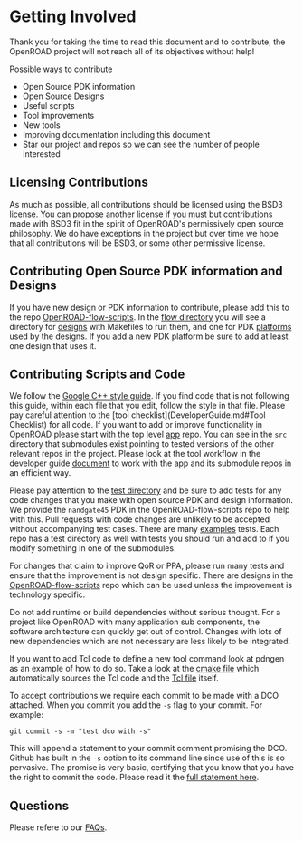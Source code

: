 # Getting Involved

Thank you for taking the time to read this document and to contribute,
the OpenROAD project will not reach all of its objectives without help!

Possible ways to contribute

- Open Source PDK information
- Open Source Designs
- Useful scripts
- Tool improvements
- New tools
- Improving documentation including this document
- Star our project and repos so we can see the number of people
    interested

## Licensing Contributions

As much as possible, all contributions should be licensed using the BSD3
license. You can propose another license if you must but contributions
made with BSD3 fit in the spirit of OpenROAD's permissively open source
philosophy. We do have exceptions in the project but over time we hope
that all contributions will be BSD3, or some other permissive license.

## Contributing Open Source PDK information and Designs

If you have new design or PDK information to contribute, please add this
to the repo
[OpenROAD-flow-scripts](https://github.com/The-OpenROAD-Project/OpenROAD-flow-scripts/).
In the
[flow directory](https://github.com/The-OpenROAD-Project/OpenROAD-flow-scripts/tree/master/flow)
you will see a directory for
[designs](https://github.com/The-OpenROAD-Project/OpenROAD-flow-scripts/tree/master/flow/designs)
with Makefiles to run them, and one for PDK
[platforms](https://github.com/The-OpenROAD-Project/OpenROAD-flow-scripts/tree/master/flow/platforms)
used by the designs. If you add a new PDK platform be sure to add at
least one design that uses it.

## Contributing Scripts and Code

We follow the [Google C++ style guide](https://google.github.io/styleguide/cppguide.html).
If you find code that is not following this guide, within each file that
you edit, follow the style in that file. Please pay careful attention to the
[tool checklist](DeveloperGuide.md#Tool Checklist) for all code. If you want
to add or improve functionality in OpenROAD please start with the top
level [app](https://github.com/The-OpenROAD-Project/OpenROAD/) repo. You
can see in the `src` directory that submodules exist pointing to tested
versions of the other relevant repos in the project. Please look at the
tool workflow in the developer guide [document](DeveloperGuide.md)
to work with the app and its submodule repos in an efficient way.

Please pay attention to the
[test directory](https://github.com/The-OpenROAD-Project/OpenROAD/tree/master/test)
and be sure to add tests for any code changes that you make with open
source PDK and design information. We provide the `nandgate45` PDK in
the OpenROAD-flow-scripts repo to help with this. Pull requests with
code changes are unlikely to be accepted without accompanying test
cases. There are many
[examples](https://github.com/The-OpenROAD-Project/OpenROAD/blob/master/test/gcd_nangate45.tcl)
tests. Each repo has a test directory as well with tests you should run
and add to if you modify something in one of the submodules.

For changes that claim to improve QoR or PPA, please run many tests and
ensure that the improvement is not design specific. There are designs in
the
[OpenROAD-flow-scripts](https://github.com/The-OpenROAD-Project/OpenROAD-flow-scripts/)
repo which can be used unless the improvement is technology specific.

Do not add runtime or build dependencies without serious thought. For a
project like OpenROAD with many application sub components, the software
architecture can quickly get out of control. Changes with lots of new
dependencies which are not necessary are less likely to be integrated.

If you want to add Tcl code to define a new tool command look at pdngen
as an example of how to do so. Take a look at the
[cmake file](https://github.com/The-OpenROAD-Project/OpenROAD/blob/master/src/CMakeLists.txt)
which automatically sources the Tcl code and the
[Tcl file](https://github.com/The-OpenROAD-Project/OpenROAD/blob/master/src/pdn/src/PdnGen.tcl)
itself.

To accept contributions we require each commit to be made with a DCO attached.
When you commit you add the `-s` flag to your commit. For example:

``` shell
git commit -s -m "test dco with -s"
```

This will append a statement to your commit comment promising the DCO. Github
has built in the `-s` option to its command line since use of this is so
pervasive. The promise is very basic, certifying that you know that you
have the right to commit the code. Please read it the [full statement
here](https://developercertificate.org/).

## Questions

Please refere to our [FAQs](../user/FAQS.md).
